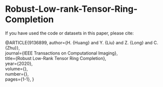 # Robust-Low-rank-Tensor-Ring-Completion
If you have used the code or datasets in this paper, please cite:

@ARTICLE{9136899, 
 author={H. {Huang} and Y. {Liu} and Z. {Long} and C. {Zhu}},  
 journal={IEEE Transactions on Computational Imaging},   
 title={Robust Low-Rank Tensor Ring Completion},   
 year={2020},  
 volume={},  
 number={},  
 pages={1-1},
 }
